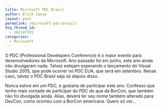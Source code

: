 ```yaml
---
title: Microsoft PDC Brasil
author: Erick Sasse
layout: post
permalink: /microsoft-pdc-brasil/
dsq_thread_id:
  - 262147191
categories:
  - Microsoft
---
```

O PDC (Professional Developers Conference) &eacute; o maior evento para desenvolvedores da Microsoft. Ano passado foi em junho, este ano ainda n&atilde;o divulgaram nada. Talvez estejam esperando o lan&ccedil;amento do Visual Studio 2005, que pode ocorrer no PDC EUA, que ser&aacute; em setembro. Nesse caso, talvez o PDC Brasil seja s&oacute; depois disso.

Nunca estive em um PDC, e gostaria de participar este ano. Confesso que tenho mais vontade de participar do PDC do que da BorCon, que tamb&eacute;m n&atilde;o foi divulgada ainda. Alias, dever&aacute; ter seu nome tamb&eacute;m alterado para DevCon, como ocorreu com a BorCon americana. Quero s&oacute; ver&#8230;
